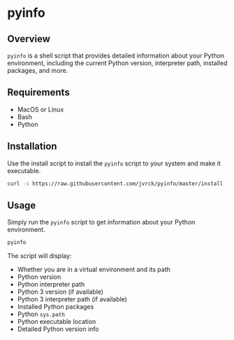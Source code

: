 # pyinfo

## Overview
`pyinfo` is a shell script that provides detailed information about your Python environment, including the current Python version, interpreter path, installed packages, and more.

## Requirements
- MacOS or Linux
- Bash
- Python

## Installation
Use the install script to install the `pyinfo` script to your system and make it executable.

```sh
curl -s https://raw.githubusercontent.com/jvrck/pyinfo/master/install | sudo bash
```


## Usage
Simply run the `pyinfo` script to get information about your Python environment.

```sh
pyinfo
```

The script will display:
- Whether you are in a virtual environment and its path
- Python version
- Python interpreter path
- Python 3 version (if available)
- Python 3 interpreter path (if available)
- Installed Python packages
- Python `sys.path`
- Python executable location
- Detailed Python version info

